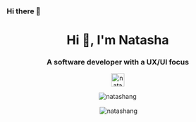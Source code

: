 ### Hi there 👋

<!--
**natashang/natashang** is a ✨ _special_ ✨ repository because its `README.md` (this file) appears on your GitHub profile.

Here are some ideas to get you started:

- 🔭 I’m currently working on ...
- 🌱 I’m currently learning ...
- 👯 I’m looking to collaborate on ...
- 🤔 I’m looking for help with ...
- 💬 Ask me about ...
- 📫 How to reach me: ...
- 😄 Pronouns: ...
- ⚡ Fun fact: ...
-->
<h1 align="center">Hi 👋, I'm Natasha</h1>
<h3 align="center">A software developer with a UX/UI focus</h3>

<p align="center">
<a href="https://linkedin.com/in/natasha--ng" target="blank"><img align="center" src="https://cdn.jsdelivr.net/npm/simple-icons@3.0.1/icons/linkedin.svg" alt="natasha--ng" height="30" width="30" /></a>
</p>

<!-- profile views
<p align="left"> <img src="https://komarev.com/ghpvc/?username=natashang" alt="natashang" /> </p>
-->

<!--&title_color=ffffff&text_color=c9cacc&icon_color=2bbc8a&bg_color=1d1f21 -->
<p align="center"><img align="center" src="https://github-readme-stats.vercel.app/api/top-langs/?username=natashang&layout=compact&hide=c,hack " alt="natashang" /></p>
<p align="center">&nbsp;<img align="center" src="https://github-readme-stats.vercel.app/api?username=natashang&show_icons=true" alt="natashang" /></p>
